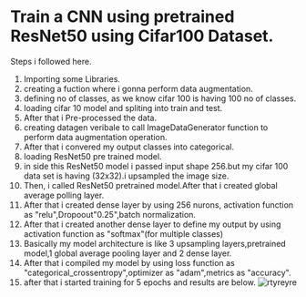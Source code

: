 # Train a CNN using pretrained ResNet50 using Cifar100 Dataset.
Steps i followed here.
1. Importing some Libraries.
2. creating a fuction where i gonna perform data augmentation.
3. defining no of classes, as we know cifar 100 is having 100 no of classes.
4. loading cifar 10 model and spliting into train and test.
5. After that i Pre-processed the data.
6. creating datagen veribale to call ImageDataGenerator function to perform data augmentation operation.
7. After that i convered my output classes into categorical.
8. loading ResNet50 pre trained model.
9. in side this ResNet50 model i passed input shape 256.but my cifar 100 data set is having (32x32).i upsampled the image size.
10. Then, i called ResNet50 pretrained model.After that i created global average polling layer.
11. After that i created dense layer by using 256 nurons, activation function as "relu",Dropoout"0.25",batch normalization.
12. After that i created another dense layer to define my output by using activation function as "softmax"(for multiple classes)
13. Basically my model architecture is like 3 upsampling layers,pretrained model,1 global average pooling layer and 2 dense layer. 
14. After that i compiled my model by using loss function as "categorical_crossentropy",optimizer as "adam",metrics as "accuracy".
15. after that i started training for 5 epochs and results are below.
![rtyreyre](https://user-images.githubusercontent.com/84494071/130361767-e1020af9-eef8-4998-9cf4-816ccefe4ca2.JPG)
